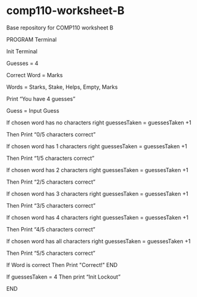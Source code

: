 # comp110-worksheet-B
Base repository for COMP110 worksheet B

PROGRAM Terminal

Init Terminal

Guesses = 4

Correct Word = Marks

Words = Starks, Stake, Helps, Empty, Marks

Print “You have 4 guesses”

Guess = Input Guess


If chosen word has no characters right 
guessesTaken = guessesTaken +1

Then 
Print “0/5 characters correct”

If chosen word has 1 characters right 
guessesTaken = guessesTaken +1

Then
Print “1/5 characters correct”

If chosen word has 2 characters right 
guessesTaken = guessesTaken +1

Then 
Print “2/5 characters correct”

If chosen word has 3 characters right 
guessesTaken = guessesTaken +1

Then 
Print “3/5 characters correct”

If chosen word has 4 characters right 
guessesTaken = guessesTaken +1

Then 
Print “4/5 characters correct”

If chosen word has all characters right 
guessesTaken = guessesTaken +1

Then 
Print “5/5 characters correct”

If Word is correct
Then Print "Correct!"
END

If guessesTaken = 4
Then print “Init Lockout”

END
